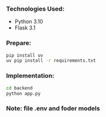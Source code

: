 


### Technologies Used:
- Python 3.10
- Flask 3.1

### Prepare:

```bash
pip install uv
uv pip install -r requirements.txt
```


### Implementation:
```bash
cd backend
python app.py
```
### Note: file .env and foder models



